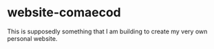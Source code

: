 # website-comaecod
This is supposedly something that I am building to create my very own personal website.

